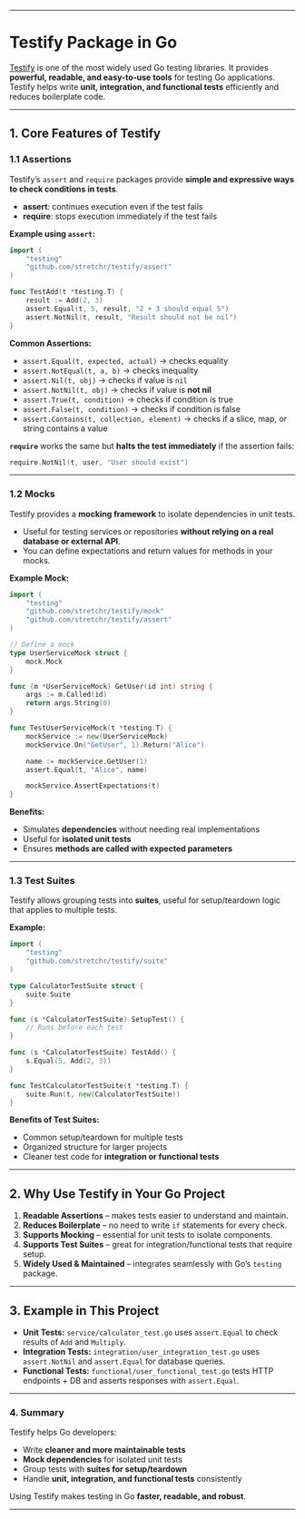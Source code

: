 
---

# **Testify Package in Go**

[Testify](https://github.com/stretchr/testify) is one of the most widely used Go testing libraries. It provides **powerful, readable, and easy-to-use tools** for testing Go applications. Testify helps write **unit, integration, and functional tests** efficiently and reduces boilerplate code.

---

## **1. Core Features of Testify**

### **1.1 Assertions**

Testify’s `assert` and `require` packages provide **simple and expressive ways to check conditions in tests**.

* **assert**: continues execution even if the test fails
* **require**: stops execution immediately if the test fails

**Example using `assert`:**

```go
import (
    "testing"
    "github.com/stretchr/testify/assert"
)

func TestAdd(t *testing.T) {
    result := Add(2, 3)
    assert.Equal(t, 5, result, "2 + 3 should equal 5")
    assert.NotNil(t, result, "Result should not be nil")
}
```

**Common Assertions:**

* `assert.Equal(t, expected, actual)` → checks equality
* `assert.NotEqual(t, a, b)` → checks inequality
* `assert.Nil(t, obj)` → checks if value is `nil`
* `assert.NotNil(t, obj)` → checks if value is **not nil**
* `assert.True(t, condition)` → checks if condition is true
* `assert.False(t, condition)` → checks if condition is false
* `assert.Contains(t, collection, element)` → checks if a slice, map, or string contains a value

**`require`** works the same but **halts the test immediately** if the assertion fails:

```go
require.NotNil(t, user, "User should exist")
```

---

### **1.2 Mocks**

Testify provides a **mocking framework** to isolate dependencies in unit tests.

* Useful for testing services or repositories **without relying on a real database or external API**.
* You can define expectations and return values for methods in your mocks.

**Example Mock:**

```go
import (
    "testing"
    "github.com/stretchr/testify/mock"
    "github.com/stretchr/testify/assert"
)

// Define a mock
type UserServiceMock struct {
    mock.Mock
}

func (m *UserServiceMock) GetUser(id int) string {
    args := m.Called(id)
    return args.String(0)
}

func TestUserServiceMock(t *testing.T) {
    mockService := new(UserServiceMock)
    mockService.On("GetUser", 1).Return("Alice")

    name := mockService.GetUser(1)
    assert.Equal(t, "Alice", name)

    mockService.AssertExpectations(t)
}
```

**Benefits:**

* Simulates **dependencies** without needing real implementations
* Useful for **isolated unit tests**
* Ensures **methods are called with expected parameters**

---

### **1.3 Test Suites**

Testify allows grouping tests into **suites**, useful for setup/teardown logic that applies to multiple tests.

**Example:**

```go
import (
    "testing"
    "github.com/stretchr/testify/suite"
)

type CalculatorTestSuite struct {
    suite.Suite
}

func (s *CalculatorTestSuite) SetupTest() {
    // Runs before each test
}

func (s *CalculatorTestSuite) TestAdd() {
    s.Equal(5, Add(2, 3))
}

func TestCalculatorTestSuite(t *testing.T) {
    suite.Run(t, new(CalculatorTestSuite))
}
```

**Benefits of Test Suites:**

* Common setup/teardown for multiple tests
* Organized structure for larger projects
* Cleaner test code for **integration or functional tests**

---

## **2. Why Use Testify in Your Go Project**

1. **Readable Assertions** – makes tests easier to understand and maintain.
2. **Reduces Boilerplate** – no need to write `if` statements for every check.
3. **Supports Mocking** – essential for unit tests to isolate components.
4. **Supports Test Suites** – great for integration/functional tests that require setup.
5. **Widely Used & Maintained** – integrates seamlessly with Go’s `testing` package.

---

## **3. Example in This Project**

* **Unit Tests:**
  `service/calculator_test.go` uses `assert.Equal` to check results of `Add` and `Multiply`.
* **Integration Tests:**
  `integration/user_integration_test.go` uses `assert.NotNil` and `assert.Equal` for database queries.
* **Functional Tests:**
  `functional/user_functional_test.go` tests HTTP endpoints + DB and asserts responses with `assert.Equal`.

---

### **4. Summary**

Testify helps Go developers:

* Write **cleaner and more maintainable tests**
* **Mock dependencies** for isolated unit tests
* Group tests with **suites for setup/teardown**
* Handle **unit, integration, and functional tests** consistently

Using Testify makes testing in Go **faster, readable, and robust**.

---

